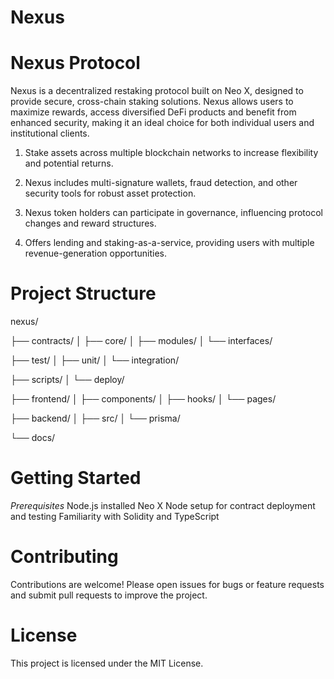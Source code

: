 # Nexus

# Nexus Protocol
Nexus is a decentralized restaking protocol built on Neo X, designed to provide secure, cross-chain staking solutions. Nexus allows users to maximize rewards, access diversified DeFi products and benefit from enhanced security, making it an ideal choice for both individual users and institutional clients.

1) Stake assets across multiple blockchain networks to increase flexibility and potential returns.

2) Nexus includes multi-signature wallets, fraud detection, and other security tools for robust asset protection.

3)  Nexus token holders can participate in governance, influencing protocol changes and reward structures.

4) Offers lending and staking-as-a-service, providing users with multiple revenue-generation opportunities.

  # Project Structure 

  nexus/

├── contracts/
│   ├── core/
│   ├── modules/
│   └── interfaces/

├── test/
│   ├── unit/
│   └── integration/

├── scripts/
│   └── deploy/

├── frontend/
│   ├── components/
│   ├── hooks/
│   └── pages/

├── backend/
│   ├── src/
│   └── prisma/

└── docs/

# Getting Started
*Prerequisites*
Node.js installed
Neo X Node setup for contract deployment and testing
Familiarity with Solidity and TypeScript

# Contributing
Contributions are welcome! Please open issues for bugs or feature requests and submit pull requests to improve the project.

# License
This project is licensed under the MIT License.
